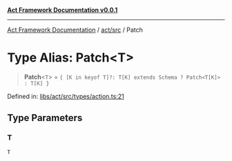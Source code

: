[**Act Framework Documentation v0.0.1**](README.md)

***

[Act Framework Documentation](README.md) / [act/src](act.src.md) / Patch

# Type Alias: Patch\<T\>

> **Patch**\<`T`\> = `{ [K in keyof T]?: T[K] extends Schema ? Patch<T[K]> : T[K] }`

Defined in: [libs/act/src/types/action.ts:21](https://github.com/Rotorsoft/act-root/blob/62fab56d51bbe483c1ba64b9cb3720e282a9a947/libs/act/src/types/action.ts#L21)

## Type Parameters

### T

`T`
